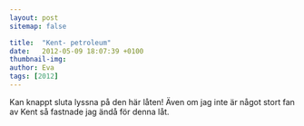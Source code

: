 ```yaml
---
layout: post
sitemap: false

title:  "Kent- petroleum"
date:   2012-05-09 18:07:39 +0100
thumbnail-img: 
author: Eva
tags: [2012]
---
```


Kan knappt sluta lyssna på den här låten! Även om jag inte är något stort fan av Kent så fastnade jag ändå för denna låt.

